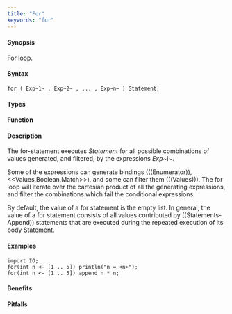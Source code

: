 ```yaml
---
title: "For"
keywords: "for"
---
```


#### Synopsis

For loop.

#### Syntax

`for ( Exp~1~ , Exp~2~ , ... , Exp~n~ ) Statement;`

#### Types

#### Function

#### Description

The for-statement executes _Statement_ for all possible combinations of values generated, and filtered, by the expressions _Exp_~i~.

Some of the expressions can generate bindings (((Enumerator)), <<Values,Boolean,Match>>), and some can filter them (((Values))). 
The for loop will iterate over the cartesian product of all the generating expressions, and filter the combinations which fail the conditional expressions. 

By default, the value of a for statement is the empty list. In general, 
the value of a for statement consists of all values contributed by ((Statements-Append)) statements that are executed during the repeated execution of its body Statement.

#### Examples

```rascal-shell
import IO;
for(int n <- [1 .. 5]) println("n = <n>");
for(int n <- [1 .. 5]) append n * n;
```

#### Benefits

#### Pitfalls

